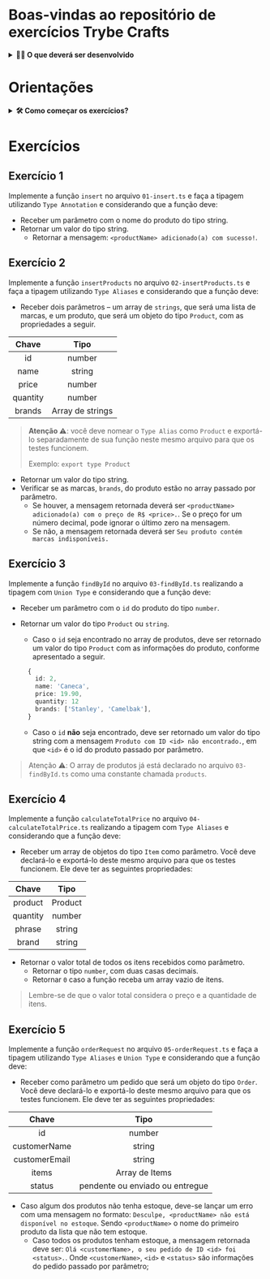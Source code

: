 # Boas-vindas ao repositório de exercícios Trybe Crafts

<details>
  <summary><strong>👨‍💻 O que deverá ser desenvolvido</strong></summary>

Suponha que Trybe Crafts seja uma empresa de produtos personalizados que deseja aumentar as vendas de seu e-commerce e que ela tenha contratado você para implementar algumas funções. A Trybe Crafts preza muito pela segurança e qualidade de seus produtos. Por esse motivo, exigiu que você utilizasse tipagens estáticas no código a fim de prevenir bugs e facilitar trabalhos futuros.

</details>

# Orientações

<details>
<summary><strong>🛠 Como começar os exercícios?</strong></summary>

Instale todas as dependências com o seguinte comando:

```bash
npm install
```

</details>

# Exercícios

## Exercício 1

Implemente a função `insert` no arquivo `01-insert.ts` e faça a tipagem utilizando `Type Annotation` e considerando que a função deve:

- Receber um parâmetro com o nome do produto do tipo string.
- Retornar um valor do tipo string.
  - Retornar a mensagem: `<productName> adicionado(a) com sucesso!`.

## Exercício 2

Implemente a função `insertProducts` no arquivo `02-insertProducts.ts` e faça a tipagem utilizando `Type Aliases` e considerando que a função deve:

- Receber dois parâmetros – um array de `strings`, que será uma lista de marcas, e um produto, que será um objeto do tipo `Product`, com as propriedades a seguir.

|  Chave   |       Tipo       |
| :------: | :--------------: |
|    id    |      number      |
|   name   |      string      |
|  price   |      number      |
| quantity |      number      |
|  brands  | Array de strings |

> **Atenção ⚠️**: você deve nomear o `Type Alias` como `Product` e exportá-lo separadamente de sua função neste mesmo arquivo para que os testes funcionem.
>
> Exemplo: `export type Product`

- Retornar um valor do tipo string.
- Verificar se as marcas, `brands`, do produto estão no array passado por parâmetro.
  - Se houver, a mensagem retornada deverá ser `<productName> adicionado(a) com o preço de R$ <price>.`. Se o preço for um número decimal, pode ignorar o último zero na mensagem.
  - Se não, a mensagem retornada deverá ser `Seu produto contém marcas indisponíveis.`

## Exercício 3

Implemente a função `findById` no arquivo `03-findById.ts` realizando a tipagem com `Union Type` e considerando que a função deve:

- Receber um parâmetro com o `id` do produto do tipo `number`.
- Retornar um valor do tipo `Product` ou `string`.

  - Caso o `id` seja encontrado no array de produtos, deve ser retornado um valor do tipo `Product` com as informações do produto, conforme apresentado a seguir.

  ```typescript
    {
      id: 2,
      name: 'Caneca',
      price: 19.90,
      quantity: 12
      brands: ['Stanley', 'Camelbak'],
    }
  ```

  - Caso o `id` **não** seja encontrado, deve ser retornado um valor do tipo string com a mensagem `Produto com ID <id> não encontrado.`,  em que `<id>` é o id do produto passado por parâmetro.

> Atenção ⚠️: O array de produtos já está declarado no arquivo `03-findById.ts` como uma constante chamada `products`.

## Exercício 4

Implemente a função `calculateTotalPrice` no arquivo `04-calculateTotalPrice.ts` realizando a tipagem com `Type Aliases` e considerando que a função deve:

- Receber um array de objetos do tipo `Item` como parâmetro. Você deve declará-lo e exportá-lo deste mesmo arquivo para que os testes funcionem. Ele deve ter as seguintes propriedades:

|  Chave   |  Tipo   |
| :------: | :-----: |
| product  | Product |
| quantity | number  |
|  phrase  | string  |
|  brand   | string  |

- Retornar o valor total de todos os itens recebidos como parâmetro.
  - Retornar o tipo `number`, com duas casas decimais.
  - Retornar `0` caso a função receba um array vazio de itens.

> Lembre-se de que o valor total considera o preço e a quantidade de itens.

## Exercício 5

Implemente a função `orderRequest` no arquivo `05-orderRequest.ts` e faça a tipagem utilizando `Type Aliases` e `Union Type` e considerando que a função deve:

- Receber como parâmetro um pedido que será um objeto do tipo `Order`. Você deve declará-lo e exportá-lo deste mesmo arquivo para que os testes funcionem. Ele deve ter as seguintes propriedades:

|     Chave     |              Tipo               |
| :-----------: | :-----------------------------: |
|      id       |             number              |
| customerName  |             string              |
| customerEmail |             string              |
|     items     |         Array de Items          |
|    status     | pendente ou enviado ou entregue |

- Caso algum dos produtos não tenha estoque, deve-se lançar um erro com uma mensagem no formato: `Desculpe, <productName> não está disponível no estoque`. Sendo `<productName>` o nome do primeiro produto da lista que não tem estoque.
  - Caso todos os produtos tenham estoque, a mensagem retornada deve ser: `Olá <customerName>, o seu pedido de ID <id> foi <status>.`. Onde `<customerName>`, `<id>` e `<status>` são informações do pedido passado por parâmetro;
